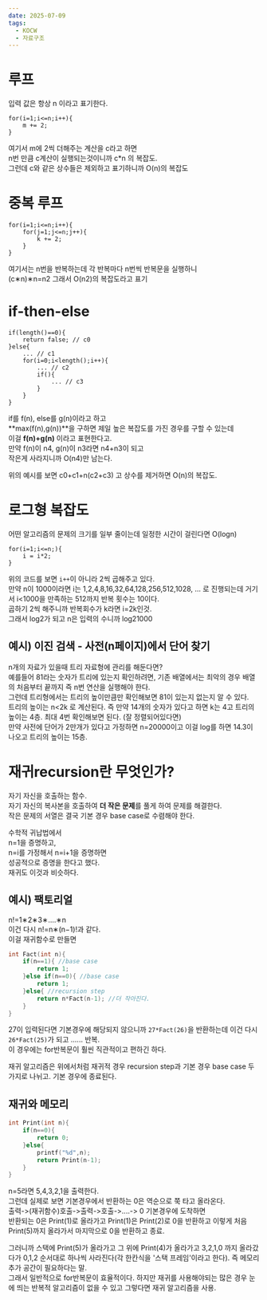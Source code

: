 ```yaml
---
date: 2025-07-09
tags:
  - KOCW
  - 자료구조
---
```

# 루프
입력 값은 항상 n 이라고 표기한다.
```null
for(i=1;i<=n;i++){
	m += 2;
}
```
여기서 m에 2씩 더해주는 계산을 c라고 하면  
n번 만큼 c계산이 실행되는것이니까 c*n 의 복잡도.  
그런데 c와 같은 상수들은 제외하고 표기하니까 O(n)의 복잡도
# 중복 루프
```null
for(i=1;i<=n;i++){
	for(j=1;j<=n;j++){
    	k += 2;
    }
}
```
여기서는 n번을 반복하는데 각 반복마다 n번씩 반복문을 실행하니  
(c∗n)∗n=n2 그래서 O(n2)의 복잡도라고 표기
# if-then-else
```null
if(length()==0){
	return false; // c0
}else{
	... // c1
	for(i=0;i<length();i++){
    	... // c2
    	if(){
        	... // c3
        }
    }
}
```
if를 f(n), else를 g(n)이라고 하고  
**max(f(n),g(n))**을 구하면 제일 높은 복잡도를 가진 경우를 구할 수 있는데  
이걸 **f(n)+g(n)** 이라고 표현한다고.  
만약 f(n)이 n4, g(n)이 n3라면 n4+n3이 되고  
작은게 사라지니까 O(n4)만 남는다.

위의 예시를 보면 c0​+c1​+n(c2​+c3​) 고 상수를 제거하면 O(n)의 복잡도.
# 로그형 복잡도
어떤 알고리즘의 문제의 크기를 일부 줄이는데 일정한 시간이 걸린다면 O(logn)
```null
for(i=1;i<=n;){
	i = i*2;
}
```
위의 코드를 보면 `i++`이 아니라 2씩 곱해주고 있다.  
만약 n이 1000이라면 i는 1,2,4,8,16,32,64,128,256,512,1028, ... 로 진행되는데 거기서 i<1000을 만족하는 512까지 반복 횟수는 10이다.  
곱하기 2씩 해주니까 반복회수가 k라면 i=2k인것.  
그래서 log2​가 되고 n은 입력의 수니까 log2​1000
## 예시) 이진 검색 - 사전(n페이지)에서 단어 찾기
n개의 자료가 있을때 트리 자료형에 관리를 해둔다면?  
예를들어 81라는 숫자가 트리에 있는지 확인하려면, 기존 배열에서는 최악의 경우 배열의 처음부터 끝까지 즉 n번 연산을 실행해야 한다.  
그런데 트리형에서는 트리의 높이만큼만 확인해보면 81이 있는지 없는지 알 수 있다.  
트리의 높이는 n<2k 로 계산된다. 즉 만약 14개의 숫자가 있다고 하면 k는 4고 트리의 높이는 4층. 최대 4번 확인해보면 된다. (잘 정렬되어있다면)  
만약 사전에 단어가 2만개가 있다고 가정하면 n=20000이고 이걸 log를 하면 14.3이 나오고 트리의 높이는 15층.
# 재귀recursion란 무엇인가?
자기 자신을 호출하는 함수.  
자기 자신의 복사본을 호출하여 **더 작은 문제**를 풀게 하여 문제를 해결한다.  
작은 문제의 서열은 결국 기본 경우 base case로 수렴해야 한다.

수학적 귀납법에서  
n=1을 증명하고,  
n=i를 가정해서 n=i+1을 증명하면  
성공적으로 증명을 한다고 했다.  
재귀도 이것과 비슷하다.
## 예시) 팩토리얼
n!=1∗2∗3∗....∗n  
이건 다시 n!=n∗(n−1)!과 같다.  
이걸 재귀함수로 만들면
```cpp
int Fact(int n){
	if(n==1){ //base case
    	return 1;
    }else if(n==0){ //base case
    	return 1;
    }else{ //recursion step  
     	return n*Fact(n-1); //더 작아진다.
    }
}
```
27이 입력된다면 기본경우에 해당되지 않으니까 `27*Fact(26)`을 반환하는데 이건 다시 `26*Fact(25)`가 되고 ...... 반복.  
이 경우에는 for반복문이 훨씬 직관적이고 편하긴 하다.

재귀 알고리즘은 위에서처럼 재귀적 경우 recursion step과 기본 경우 base case 두 가지로 나뉘고. 기본 경우에 종료된다.
## 재귀와 메모리
```cpp
int Print(int n){
	if(n==0){
    	return 0;
    }else{
    	printf("%d",n);
        return Print(n-1);
    }
}
```
n=5라면 5,4,3,2,1을 출력한다.  
그런데 실제로 보면 기본경우에서 반환하는 0은 역순으로 쭉 타고 올라온다.  
출력->(재귀함수)호출->출력->호출->....-> 0 기본경우에 도착하면  
반환되는 0은 Print(1)로 올라가고 Print(1)은 Print(2)로 0을 반환하고 이렇게 처음 Print(5)까지 올라가서 마지막으로 0을 반환하고 종료.

그러니까 스택에 Print(5)가 올라가고 그 위에 Print(4)가 올라가고 3,2,1,0 까지 올라갔다가 0,1,2 순서대로 하나씩 사라진다(각 한칸식을 '스택 프레임'이라고 한다). 즉 메모리 추가 공간이 필요하다는 말.  
그래서 일반적으로 for반복문이 효율적이다. 하지만 재귀를 사용해야되는 많은 경우 눈에 띄는 반복적 알고리즘이 없을 수 있고 그렇다면 재귀 알고리즘을 사용.